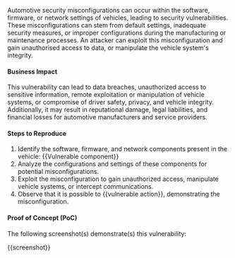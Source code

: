 Automotive security misconfigurations can occur within the software, firmware, or network settings of vehicles, leading to security vulnerabilities. These misconfigurations can stem from default settings, inadequate security measures, or improper configurations during the manufacturing or maintenance processes. An attacker can exploit this misconfiguration and gain unauthorised access to data, or manipulate the vehicle system's integrity.

#### Business Impact

This vulnerability can lead to data breaches, unauthorized access to sensitive information, remote exploitation or manipulation of vehicle systems, or compromise of driver safety, privacy, and vehicle integrity. Additionally, it may result in reputational damage, legal liabilities, and financial losses for automotive manufacturers and service providers.

#### Steps to Reproduce

1. Identify the software, firmware, and network components present in the vehicle:
{{Vulnerable component}}
2. Analyze the configurations and settings of these components for potential misconfigurations.
3. Exploit the misconfiguration to gain unauthorized access, manipulate vehicle systems, or intercept communications.
4. Observe that it is possible to {{vulnerable action}}, demonstrating the misconfiguration.

#### Proof of Concept (PoC)

The following screenshot(s) demonstrate(s) this vulnerability:

{{screenshot}}
